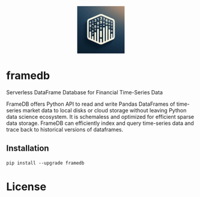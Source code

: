 <div align=center>
<img src="assets/framedb.jpg" width="25%" height="25%" loc>
</div>

# framedb
Serverless DataFrame Database for Financial Time-Series Data

FrameDB offers Python API to read and write Pandas DataFrames of time-series market data to local disks or cloud storage without leaving Python data science ecosystem. It is schemaless and optimized for efficient sparse data storage. FrameDB can efficiently index and query time-series data and trace back to historical versions of dataframes.

## Installation
```
pip install --upgrade framedb
```
# License
